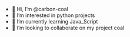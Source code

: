 - 👋 Hi, I’m @carbon-coal
- 👀 I’m interested in python projects
- 🌱 I’m currently learning Java_Script
- 💞️ I’m looking to collaborate on my project coal


<!---
carbon-coal/carbon-coal is a ✨ special ✨ repository because its `README.md` (this file) appears on your GitHub profile.
You can click the Preview link to take a look at your changes.
--->
